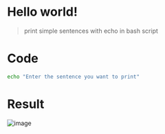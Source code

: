 # Hello world!

> print simple sentences with echo in bash script

# Code
```sh
echo "Enter the sentence you want to print"
```

# Result
![image](https://github.com/tiaradwim1306/bash-script/assets/120786669/fa0e454d-5d15-467f-a8c7-5748cb954109)
